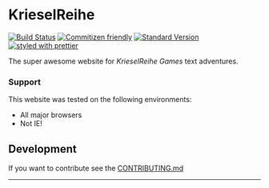 # KrieselReihe

[![Build Status][travisimg]][travisorg]
[![Commitizen friendly][czimg]][czcli]
[![Standard Version][stdimg]][stdurl]
[![styled with prettier][prtimg]][prturl]

The super awesome website for _KrieselReihe Games_ text adventures.

### Support

This website was tested on the following environments:

*   All major browsers
*   Not IE!

## Development

If you want to contribute see the [CONTRIBUTING.md][cont]

---

[travisimg]: https://travis-ci.org/MartinHelmut/krieselreihe.svg?branch=master
[travisorg]: https://travis-ci.org/MartinHelmut/krieselreihe
[czimg]: https://img.shields.io/badge/commitizen-friendly-brightgreen.svg
[czcli]: http://commitizen.github.io/cz-cli/
[stdimg]: https://img.shields.io/badge/release-standard%20version-brightgreen.svg
[stdurl]: https://github.com/conventional-changelog/standard-version
[prtimg]: https://img.shields.io/badge/styled_with-prettier-ff69b4.svg
[prturl]: https://github.com/prettier/prettier
[cont]: https://github.com/MartinHelmut/krieselreihe/blob/master/CONTRIBUTING.md

